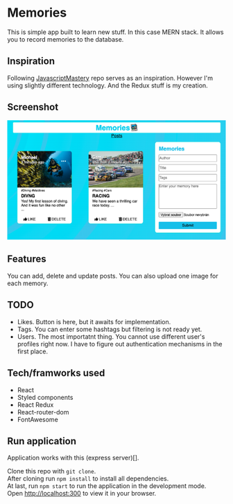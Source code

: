 # Memories

This is simple app built to learn new stuff. In this case MERN stack.
It allows you to record memories to the database.

## Inspiration

Following [JavascriptMastery](https://github.com/adrianhajdin/project_mern_memories) repo serves as an inspiration. However I'm using slightly different technology. And the Redux stuff is my creation.

## Screenshot

![Memories app overview](assets/Memories_small.png)

## Features

You can add, delete and update posts. You can also upload one image for each memory.

## TODO

- Likes. Button is here, but it awaits for implementation.<br>
- Tags. You can enter some hashtags but filtering is not ready yet.<br>
- Users. The most importatnt thing. You cannot use different user's profiles right now. I have to figure out authentication mechanisms in the first place.

## Tech/framworks used

- React<br>
- Styled components<br>
- React Redux<br>
- React-router-dom<br>
- FontAwesome

## Run application

Application works with this (express server)[].

Clone this repo with `git clone`.<br>
After cloning run `npm install` to install all dependencies.<br>
At last, run `npm start` to run the application in the development mode.<br>
Open [http://localhost:300](http://localhost:3000) to view it in your browser.